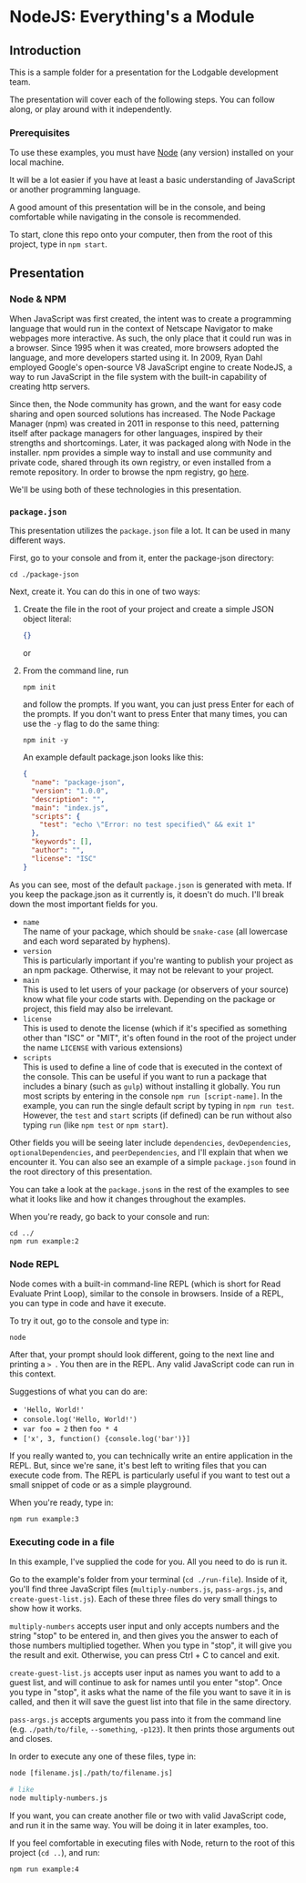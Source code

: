 # NodeJS: Everything's a Module

## Introduction
This is a sample folder for a presentation for the Lodgable development team.

The presentation will cover each of the following steps.  You can follow along, or play around with it independently.

### Prerequisites
To use these examples, you must have [Node](https://nodejs.org/en/) (any version) installed on your local machine.

It will be a lot easier if you have at least a basic understanding of JavaScript or another programming language.

A good amount of this presentation will be in the console, and being comfortable while navigating in the console is recommended.

To start, clone this repo onto your computer, then from the root of this project, type in `npm start`.

## Presentation
### Node & NPM
When JavaScript was first created, the intent was to create a programming language that would run in the context of Netscape Navigator to make webpages more interactive.  As such, the only place that it could run was in a browser.  Since 1995 when it was created, more browsers adopted the language, and more developers started using it.  In 2009, Ryan Dahl employed Google's open-source V8 JavaScript engine to create NodeJS, a way to run JavaScript in the file system with the built-in capability of creating http servers.

Since then, the Node community has grown, and the want for easy code sharing and open sourced solutions has increased.  The Node Package Manager (npm) was created in 2011 in response to this need, patterning itself after package managers for other languages, inspired by their strengths and shortcomings.  Later, it was packaged along with Node in the installer.  npm provides a simple way to install and use community and private code, shared through its own registry, or even installed from a remote repository.  In order to browse the npm registry, go [here]( https://npmjs.com).

We'll be using both of these technologies in this presentation.

### `package.json`
This presentation utilizes the `package.json` file a lot.  It can be used in many different ways.

First, go to your console and from it, enter the package-json directory:
```shell
cd ./package-json
```

Next, create it.  You can do this in one of two ways:

1. Create the file in the root of your project and create a simple JSON object literal:
    ```json
    {}

    ```
    or

1. From the command line, run
    ```shell
    npm init
    ```
    and follow the prompts.  If you want, you can just press Enter for each of the prompts.  If you don't want to press Enter that many times, you can use the `-y` flag to do the same thing:
    ```shell
    npm init -y
    ```
    
    An example default package.json looks like this:
    ```json
    {
      "name": "package-json",
      "version": "1.0.0",
      "description": "",
      "main": "index.js",
      "scripts": {
        "test": "echo \"Error: no test specified\" && exit 1"
      },
      "keywords": [],
      "author": "",
      "license": "ISC"
    }
    ```

As you can see, most of the default `package.json` is generated with meta.  If you keep the package.json as it currently is, it doesn't do much.  I'll break down the most important fields for you.

  * `name`  
    The name of your package, which should be `snake-case` (all lowercase and each word separated by hyphens).
  * `version`  
    This is particularly important if you're wanting to publish your project as an npm package.  Otherwise, it may not be relevant to your project.
  * `main`  
    This is used to let users of your package (or observers of your source) know what file your code starts with.  Depending on the package or project, this field may also be irrelevant.
  * `license`  
    This is used to denote the license (which if it's specified as something other than "ISC" or "MIT", it's often found in the root of the project under the name `LICENSE` with various extensions)
  * `scripts`  
    This is used to define a line of code that is executed in the context of the console.  This can be useful if you want to run a package that includes a binary (such as `gulp`) without installing it globally.  You run most scripts by entering in the console `npm run [script-name]`.  In the example, you can run the single default script by typing in `npm run test`.  However, the `test` and `start` scripts (if defined) can be run without also typing `run` (like `npm test` or `npm start`).

Other fields you will be seeing later include `dependencies`, `devDependencies`, `optionalDependencies`, and `peerDependencies`, and I'll explain that when we encounter it.  You can also see an example of a simple `package.json` found in the root directory of this presentation.

You can take a look at the `package.json`s in the rest of the examples to see what it looks like and how it changes throughout the examples.

When you're ready, go back to your console and run:
```shell
cd ../
npm run example:2
```

### Node REPL
Node comes with a built-in command-line REPL (which is short for Read Evaluate Print Loop), similar to the console in browsers.  Inside of a REPL, you can type in code and have it execute.

To try it out, go to the console and type in:
```shell
node
```

After that, your prompt should look different, going to the next line and printing a `> `.  You then are in the REPL.  Any valid JavaScript code can run in this context.

Suggestions of what you can do are:
  * `'Hello, World!'`
  * `console.log('Hello, World!')`
  * `var foo = 2` then `foo * 4`
  * `['x', 3, function() {console.log('bar')}]`

If you really wanted to, you can technically write an entire application in the REPL.  But, since we're sane, it's best left to writing files that you can execute code from.  The REPL is particularly useful if you want to test out a small snippet of code or as a simple playground.

When you're ready, type in:
```
npm run example:3
```

### Executing code in a file
In this example, I've supplied the code for you.  All you need to do is run it.

Go to the example's folder from your terminal (`cd ./run-file`).  Inside of it, you'll find three JavaScript files (`multiply-numbers.js`, `pass-args.js`, and `create-guest-list.js`).  Each of these three files do very small things to show how it works.

`multiply-numbers` accepts user input and only accepts numbers and the string "stop" to be entered in, and then gives you the answer to each of those numbers multiplied together.  When you type in "stop", it will give you the result and exit.  Otherwise, you can press Ctrl + C to cancel and exit.

`create-guest-list.js` accepts user input as names you want to add to a guest list, and will continue to ask for names until you enter "stop".  Once you type in "stop", it asks what the name of the file you want to save it in is called, and then it will save the guest list into that file in the same directory.

`pass-args.js` accepts arguments you pass into it from the command line (e.g. `./path/to/file`, `--something`, `-p123`).  It then prints those arguments out and closes.

In order to execute any one of these files, type in:
```bash
node [filename.js|./path/to/filename.js]

# like
node multiply-numbers.js
```

If you want, you can create another file or two with valid JavaScript code, and run it in the same way.  You will be doing it in later examples, too.

If you feel comfortable in executing files with Node, return to the root of this project (`cd ..`), and run:
```bash
npm run example:4
```